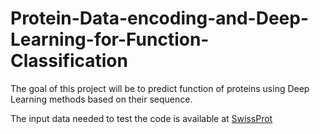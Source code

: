 # Protein-Data-encoding-and-Deep-Learning-for-Function-Classification
The goal of this project will be to predict function of proteins using Deep Learning methods based on their sequence.

The input data needed to test the code is available at [SwissProt](https://www.uniprot.org/uniprotkb?query=reviewed:true)
